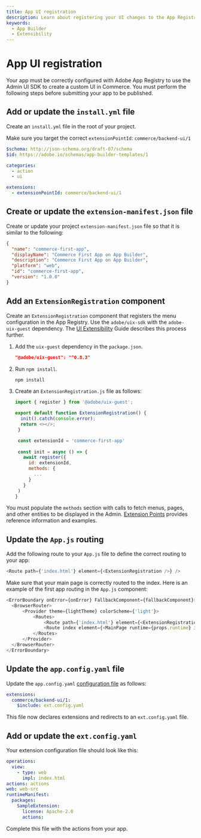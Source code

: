 ```yaml
---
title: App UI registration
description: Learn about registering your UI changes to the App Registry
keywords:
  - App Builder
  - Extensibility
---
```


# App UI registration

Your app must be correctly configured with Adobe App Registry to use the Admin UI SDK to create a custom UI in Commerce. You must perform the following steps before submitting your app to be published.

## Add or update the `install.yml` file

Create an `install.yml` file in the root of your project.

Make sure you target the correct `extensionPointId`: `commerce/backend-ui/1`

```yaml
$schema: http://json-schema.org/draft-07/schema
$id: https://adobe.io/schemas/app-builder-templates/1

categories:
  - action
  - ui

extensions:
  - extensionPointId: commerce/backend-ui/1
```

## Create or update the `extension-manifest.json` file

Create or update your project `extension-manifest.json` file so that it is similar to the following:

```json
{
  "name": "commerce-first-app",
  "displayName": "Commerce First App on App Builder",
  "description": "Commerce First App on App Builder",
  "platform": "web",
  "id": "commerce-first-app",
  "version": "1.0.0"
}
```

## Add an `ExtensionRegistration` component

Create an `ExtensionRegistration`  component that registers the menu configuration in the App Registry. Use the `adobe/uix-sdk` with the `adobe-uix-guest` dependency. The [UI Extensibility](https://developer.adobe.com/uix/docs/overview/design/) Guide describes this process further.

1. Add the `uix-guest` dependency in the `package.json`.

   ```json
   "@adobe/uix-guest": "^0.8.3"
   ```

2. Run `npm install`.

   ```bash
   npm install
   ```

3. Create an `ExtensionRegistration.js` file as follows:

   ```javascript
   import { register } from '@adobe/uix-guest';

   export default function ExtensionRegistration() {
     init().catch(console.error);
     return <></>;
    }

    const extensionId = 'commerce-first-app'
    
    const init = async () => {
      await register({
        id: extensionId,
        methods: {
          ...
        }
      }
    )
   }
   ```

You must populate the `methods` section with calls to fetch menus, pages, and other entities to be displayed in the Admin. [Extension Points](extension-points/index.md) provides reference information and examples.

## Update the `App.js` routing

Add the following route to your `App.js` file to define the correct routing to your app:

```javascript
<Route path={'index.html'} element={<ExtensionRegistration />} />
```

Make sure that your main page is correctly routed to the index. Here is an example of the first app routing in the `App.js` component:

```javascript
<ErrorBoundary onError={onError} FallbackComponent={fallbackComponent}>
  <BrowserRouter>
      <Provider theme={lightTheme} colorScheme={'light'}>
          <Routes>
              <Route path={'index.html'} element={<ExtensionRegistration />} />
              <Route index element={<MainPage runtime={props.runtime} ims={props.ims} />} />
          </Routes>
      </Provider>
  </BrowserRouter>
</ErrorBoundary>
```

## Update the `app.config.yaml` file

Update the `app.config.yaml` [configuration file](https://developer.adobe.com/app-builder/docs/guides/configuration/) as follows:

```yaml
extensions:
  commerce/backend-ui/1:
    $include: ext.config.yaml
```

This file now declares extensions and redirects to an `ext.config.yaml` file.

## Add or update the `ext.config.yaml`

Your extension configuration file should look like this:

```yaml
operations:
  view:
    - type: web
      impl: index.html
actions: actions
web: web-src
runtimeManifest:
  packages:
    SampleExtension:
      license: Apache-2.0
      actions:
```

Complete this file with the actions from your app.
